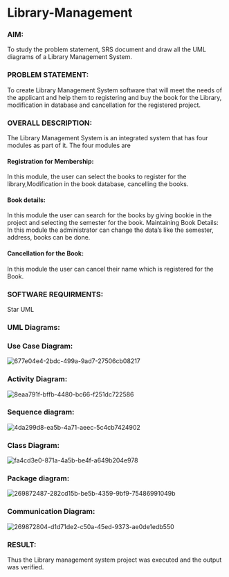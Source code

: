 # Library-Management
### AIM:
To study the problem statement, SRS document and draw all the UML diagrams of a Library Management System.
### PROBLEM STATEMENT:
To create Library Management System software that will meet the needs of the applicant
and help them to registering and buy the book for the Library, modification in database and
cancellation for the registered project.
### OVERALL DESCRIPTION:
The Library Management System is an integrated system that has four modules as part of
it. The four modules are
#### Registration for Membership:
In this module, the user can select the books to register for the library,Modification in the book
database, cancelling the books.
#### Book details:
In this module the user can search for the books by giving bookie in the project and selecting
the semester for the book.
Maintaining Book Details:
In this module the administrator can change the data’s like the semester, address, books can be
done.
#### Cancellation for the Book:
In this module the user can cancel their name which is registered for the Book.
### SOFTWARE REQUIRMENTS:
Star UML
### UML Diagrams:
### Use Case Diagram:
![677e04e4-2bdc-499a-9ad7-27506cb08217](https://github.com/user-attachments/assets/b7d3f6f7-0eff-4cd4-8349-9939f473d174)

### Activity Diagram:
![8eaa791f-bffb-4480-bc66-f251dc722586](https://github.com/user-attachments/assets/d31bcbeb-7181-4c01-94b0-69112bdcaa59)

### Sequence diagram:
![4da299d8-ea5b-4a71-aeec-5c4cb7424902](https://github.com/user-attachments/assets/235d1692-4454-4288-bdd7-85a98b8e7603)

### Class Diagram:
![fa4cd3e0-871a-4a5b-be4f-a649b204e978](https://github.com/user-attachments/assets/97d89f64-fbd9-4ab0-964b-d0a67f0141b3)

### Package diagram:
![269872487-282cd15b-be5b-4359-9bf9-75486991049b](https://github.com/Selvakumar525/Library-Management/assets/120643262/ee7ae26c-fde8-4018-8ede-08ed7805e998)

### Communication Diagram:
![269872804-d1d71de2-c50a-45ed-9373-ae0de1edb550](https://github.com/Selvakumar525/Library-Management/assets/120643262/32685afc-6430-40d5-afa2-2c2f1a747373)

### RESULT:
Thus the Library management system project was executed and the output was verified.
